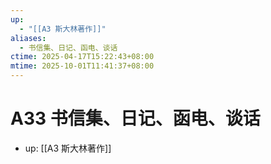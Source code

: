 ```yaml
---
up:
  - "[[A3 斯大林著作]]"
aliases:
  - 书信集、日记、函电、谈话
ctime: 2025-04-17T15:22:43+08:00
mtime: 2025-10-01T11:41:37+08:00
---
```


# A33 书信集、日记、函电、谈话

- up: [[A3 斯大林著作]]
